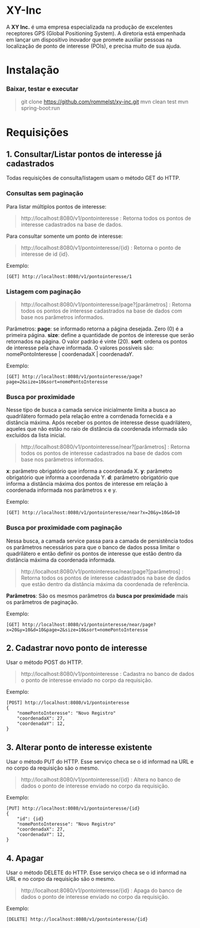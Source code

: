 # XY-Inc

A **XY Inc.** é uma empresa especializada na produção de excelentes receptores GPS (Global
Positioning System). A diretoria está empenhada em lançar um dispositivo inovador que
promete auxiliar pessoas na localização de ponto de interesse (POIs), e precisa muito de sua
ajuda.


# Instalação
### Baixar, testar e executar
> git clone https://github.com/rommelst/xy-inc.git
mvn clean test
mvn spring-boot:run


# Requisições


## 1. Consultar/Listar pontos de interesse já cadastrados 
Todas requisições de consulta/listagem usam o método GET do HTTP.
### Consultas sem paginação

Para listar múltiplos pontos de interesse:
> http://localhost:8080/v1/pontointeresse : Retorna todos os pontos de interesse cadastrados na base de dados.

Para consultar somente um ponto de interesse:
> http://localhost:8080/v1/pontointeresse/{id} : Retorna o ponto de interesse de id {id}.

Exemplo:

	[GET] http://localhost:8080/v1/pontointeresse/1

### Listagem com paginação
> http://localhost:8080/v1/pontointeresse/page?[parâmetros] : Retorna todos os pontos de interesse cadastrados na base de dados com base nos parâmetros informados.

Parâmetros:
**page**: se informado retorna a página desejada. Zero (0) é a primeira página.
**size**: define a quantidade de pontos de interesse que serão retornados na página. O valor padrão é vinte (20).
**sort**: ordena os pontos de interesse pela chave informada. O valores possíveis são: nomePontoInteresse | coordenadaX | coordenadaY.

Exemplo:

	[GET] http://localhost:8080/v1/pontointeresse/page?page=2&size=10&sort=nomePontoInteresse

### Busca por proximidade
Nesse tipo de busca a camada service inicialmente limita a busca ao quadrilátero formado pela relação entre a corrdenada fornecida e a distância máxima. Após receber os pontos de interesse desse quadrilátero, aqueles que não estão no raio de distância da coordenada informada são excluídos da lista inicial.
> http://localhost:8080/v1/pontointeresse/near?[parâmetros] : Retorna todos os pontos de interesse cadastrados na base de dados com base nos parâmetros informados.

**x**:  parâmetro obrigatório que informa a coordenada X.
**y**:  parâmetro obrigatório que informa a coordenada Y.
**d**:  parâmetro obrigatório que informa a distância máxima dos pontos de interesse em relação à coordenada informada nos parâmetros x e y.

Exemplo:

	[GET] http://localhost:8080/v1/pontointeresse/near?x=20&y=10&d=10

### Busca por proximidade com paginação
Nessa busca, a camada service passa para a camada de persistência todos os parâmetros necessários para que o banco de dados possa limitar o quadrilátero e então definir os pontos de interesse que estão dentro da distância máxima da coordenada informada.
> http://localhost:8080/v1/pontointeresse/near/page?[parâmetros] : Retorna todos os pontos de interesse cadastrados na base de dados que estão dentro da distância máxima da coordenada de referência.

**Parâmetros**: São os mesmos parâmetros da **busca por proximidade**  mais os parâmetros de paginação.

Exemplo:

	[GET] http://localhost:8080/v1/pontointeresse/near/page?x=20&y=10&d=10&page=2&size=10&sort=nomePontoInteresse


## 2. Cadastrar novo ponto de interesse
Usar o método POST do HTTP.

> http://localhost:8080/v1/pontointeresse : Cadastra no banco de dados o ponto de interesse enviado no corpo da requisição.

Exemplo:

	[POST] http://localhost:8080/v1/pontointeresse
	{
		"nomePontoInteresse": "Novo Registro"
		"coordenadaX": 27,
		"coordenadaY": 12,
	}

## 3. Alterar ponto de interesse existente
Usar o método PUT do HTTP. Esse serviço checa se o id informad na URL e no corpo da requisição são o mesmo.

> http://localhost:8080/v1/pontointeresse/{id} : Altera no banco de dados o ponto de interesse enviado no corpo da requisição.

Exemplo:

	[PUT] http://localhost:8080/v1/pontointeresse/{id}
	{
		"id": {id}
		"nomePontoInteresse": "Novo Registro"
		"coordenadaX": 27,
		"coordenadaY": 12,
	}

## 4. Apagar
Usar o método DELETE do HTTP. Esse serviço checa se o id informad na URL e no corpo da requisição são o mesmo. 

> http://localhost:8080/v1/pontointeresse/{id} : Apaga do banco de dados o ponto de interesse enviado no corpo da requisição.

Exemplo:

	[DELETE] http://localhost:8080/v1/pontointeresse/{id}


